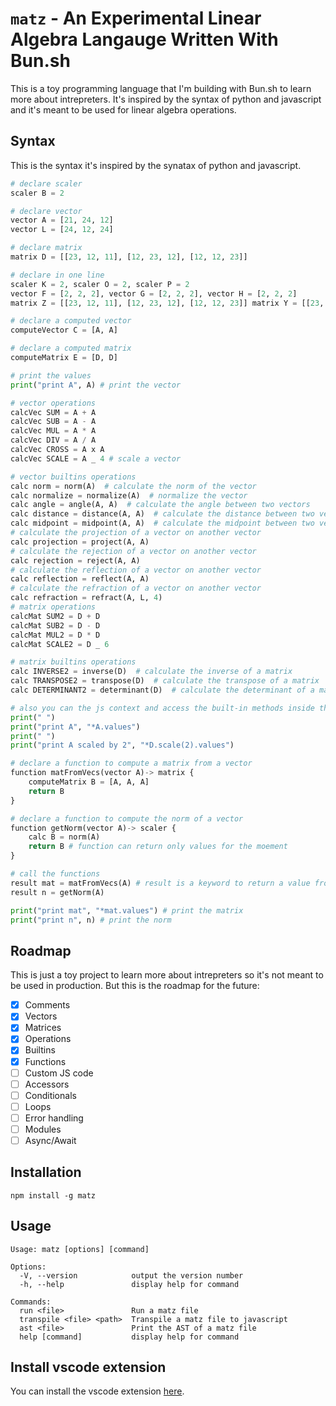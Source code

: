 # `matz` - An Experimental Linear Algebra Langauge Written With Bun.sh

This is a toy programming language that I'm building with Bun.sh to learn more about intrepreters. It's inspired by the syntax of python and javascript and it's meant to be used for linear algebra operations.

## Syntax

This is the syntax it's inspired by the synatax of python and javascript.

```py
# declare scaler
scaler B = 2

# declare vector
vector A = [21, 24, 12]
vector L = [24, 12, 24]

# declare matrix
matrix D = [[23, 12, 11], [12, 23, 12], [12, 12, 23]]

# declare in one line
scaler K = 2, scaler O = 2, scaler P = 2
vector F = [2, 2, 2], vector G = [2, 2, 2], vector H = [2, 2, 2]
matrix Z = [[23, 12, 11], [12, 23, 12], [12, 12, 23]] matrix Y = [[23, 12, 11], [12, 23, 12], [12, 12, 23]]

# declare a computed vector
computeVector C = [A, A]

# declare a computed matrix
computeMatrix E = [D, D]

# print the values
print("print A", A) # print the vector

# vector operations
calcVec SUM = A + A
calcVec SUB = A - A
calcVec MUL = A * A
calcVec DIV = A / A
calcVec CROSS = A x A
calcVec SCALE = A _ 4 # scale a vector

# vector builtins operations
calc norm = norm(A)  # calculate the norm of the vector
calc normalize = normalize(A)  # normalize the vector
calc angle = angle(A, A)  # calculate the angle between two vectors
calc distance = distance(A, A)  # calculate the distance between two vectors
calc midpoint = midpoint(A, A)  # calculate the midpoint between two vectors
# calculate the projection of a vector on another vector
calc projection = project(A, A)
# calculate the rejection of a vector on another vector
calc rejection = reject(A, A)
# calculate the reflection of a vector on another vector
calc reflection = reflect(A, A)
# calculate the refraction of a vector on another vector
calc refraction = refract(A, L, 4)
# matrix operations
calcMat SUM2 = D + D
calcMat SUB2 = D - D 
calcMat MUL2 = D * D   
calcMat SCALE2 = D _ 6   

# matrix builtins operations
calc INVERSE2 = inverse(D)  # calculate the inverse of a matrix
calc TRANSPOSE2 = transpose(D)  # calculate the transpose of a matrix
calc DETERMINANT2 = determinant(D)  # calculate the determinant of a matrix

# also you can the js context and access the built-in methods inside the print string args
print(" ")
print("print A", "*A.values")
print(" ")
print("print A scaled by 2", "*D.scale(2).values")

# declare a function to compute a matrix from a vector
function matFromVecs(vector A)-> matrix {
    computeMatrix B = [A, A, A]
    return B
}

# declare a function to compute the norm of a vector
function getNorm(vector A)-> scaler {
    calc B = norm(A)
    return B # function can return only values for the moement
}

# call the functions
result mat = matFromVecs(A) # result is a keyword to return a value from a function
result n = getNorm(A)

print("print mat", "*mat.values") # print the matrix
print("print n", n) # print the norm
```

## Roadmap

This is just a toy project to learn more about intrepreters so it's not meant to be used in production. But this is the roadmap for the future:

- [x] Comments
- [x] Vectors
- [x] Matrices
- [x] Operations
- [x] Builtins
- [x] Functions
- [ ] Custom JS code
- [ ] Accessors 
- [ ] Conditionals
- [ ] Loops
- [ ] Error handling 
- [ ] Modules
- [ ] Async/Await

## Installation

```
npm install -g matz
```

## Usage

```
Usage: matz [options] [command]

Options:
  -V, --version            output the version number
  -h, --help               display help for command

Commands:
  run <file>               Run a matz file
  transpile <file> <path>  Transpile a matz file to javascript
  ast <file>               Print the AST of a matz file
  help [command]           display help for command
```

## Install vscode extension

You can install the vscode extension [here](https://marketplace.visualstudio.com/items?itemName=matz.matz-vscode).